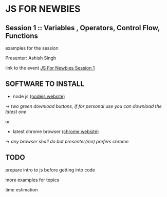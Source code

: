 # JS FOR NEWBIES

## Session 1 :: Variables , Operators, Control Flow, Functions

examples for the session

Presenter: Ashish Singh

link to the event [JS For Newbies Session 1](https://www.meetup.com/JavaScript-Meetup-Bangalore/events/246187240/)


## SOFTWARE TO INSTALL

- node js [(nodejs website)](https://nodejs.org/en/) 

-> *two green download buttons, if for personal use you can download the latest one*

or 

- latest chrome browser [(chrome website)](https://www.google.com/chrome/browser/desktop/index.html)

-> *any browser shall do but presenter(me) prefers chrome*



## TODO
prepare intro to js before getting into code

more examples for topics 

time estimation
